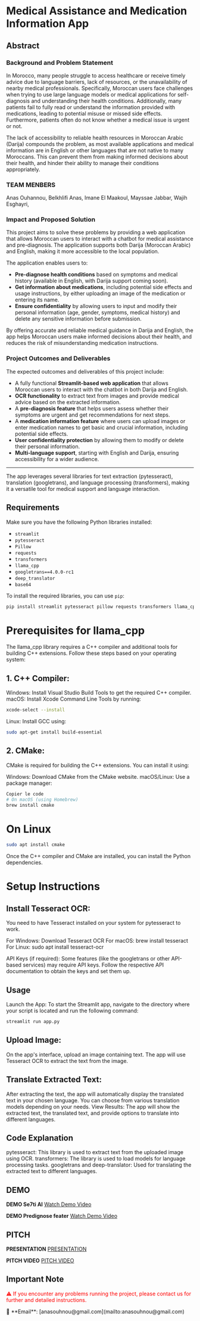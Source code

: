 # Medical Assistance and Medication Information App

## Abstract

### Background and Problem Statement

In Morocco, many people struggle to access healthcare or receive timely advice due to language barriers, lack of resources, or the unavailability of nearby medical professionals. Specifically, Moroccan users face challenges when trying to use large language models or medical applications for self-diagnosis and understanding their health conditions. Additionally, many patients fail to fully read or understand the information provided with medications, leading to potential misuse or missed side effects. Furthermore, patients often do not know whether a medical issue is urgent or not.

The lack of accessibility to reliable health resources in Moroccan Arabic (Darija) compounds the problem, as most available applications and medical information are in English or other languages that are not native to many Moroccans. This can prevent them from making informed decisions about their health, and hinder their ability to manage their conditions appropriately.

### TEAM MENBERS

Anas Ouhannou,
Belkhlifi Anas,
Imane El Maakoul,
Mayssae Jabbar,
Wajih Esghayri,

### Impact and Proposed Solution

This project aims to solve these problems by providing a web application that allows Moroccan users to interact with a chatbot for medical assistance and pre-diagnosis. The application supports both Darija (Moroccan Arabic) and English, making it more accessible to the local population.

The application enables users to:
- **Pre-diagnose health conditions** based on symptoms and medical history (available in English, with Darija support coming soon).
- **Get information about medications**, including potential side effects and usage instructions, by either uploading an image of the medication or entering its name.
- **Ensure confidentiality** by allowing users to input and modify their personal information (age, gender, symptoms, medical history) and delete any sensitive information before submission.

By offering accurate and reliable medical guidance in Darija and English, the app helps Moroccan users make informed decisions about their health, and reduces the risk of misunderstanding medication instructions.

### Project Outcomes and Deliverables

The expected outcomes and deliverables of this project include:

- A fully functional **Streamlit-based web application** that allows Moroccan users to interact with the chatbot in both Darija and English.
- **OCR functionality** to extract text from images and provide medical advice based on the extracted information.
- A **pre-diagnosis feature** that helps users assess whether their symptoms are urgent and get recommendations for next steps.
- A **medication information feature** where users can upload images or enter medication names to get basic and crucial information, including potential side effects.
- **User confidentiality protection** by allowing them to modify or delete their personal information.
- **Multi-language support**, starting with English and Darija, ensuring accessibility for a wider audience.

---

The app leverages several libraries for text extraction (pytesseract), translation (googletrans), and language processing (transformers), making it a versatile tool for medical support and language interaction.


## Requirements

Make sure you have the following Python libraries installed:

- `streamlit`
- `pytesseract`
- `Pillow`
- `requests`
- `transformers`
- `llama_cpp`
- `googletrans==4.0.0-rc1`
- `deep_translator`
- `base64`

To install the required libraries, you can use `pip`:

```bash
pip install streamlit pytesseract pillow requests transformers llama_cpp googletrans==4.0.0-rc1 deep-translator
```

# Prerequisites for llama_cpp
The llama_cpp library requires a C++ compiler and additional tools for building C++ extensions. Follow these steps based on your operating system:

## 1. C++ Compiler:
Windows: Install Visual Studio Build Tools to get the required C++ compiler.
macOS: Install Xcode Command Line Tools by running:
```bash
xcode-select --install
```
Linux: Install GCC using:
```bash
sudo apt-get install build-essential
```
## 2. CMake:
CMake is required for building the C++ extensions. You can install it using:

Windows: Download CMake from the CMake website.
macOS/Linux: Use a package manager:
```bash
Copier le code
# On macOS (using Homebrew)
brew install cmake
```

# On Linux
```bash
sudo apt install cmake
```
Once the C++ compiler and CMake are installed, you can install the Python dependencies.

# Setup Instructions
## Install Tesseract OCR:
You need to have Tesseract installed on your system for pytesseract to work.

For Windows: Download Tesseract OCR
For macOS: brew install tesseract
For Linux: sudo apt install tesseract-ocr

API Keys (if required):
Some features (like the googletrans or other API-based services) may require API keys. Follow the respective API documentation to obtain the keys and set them up.

## Usage
Launch the App: To start the Streamlit app, navigate to the directory where your script is located and run the following command:

```bash
streamlit run app.py
```
## Upload Image:

On the app's interface, upload an image containing text.
The app will use Tesseract OCR to extract the text from the image.

## Translate Extracted Text:

After extracting the text, the app will automatically display the translated text in your chosen language.
You can choose from various translation models depending on your needs.
View Results: The app will show the extracted text, the translated text, and provide options to translate into different languages.

## Code Explanation

pytesseract: This library is used to extract text from the uploaded image using OCR.
transformers: The library is used to load models for language processing tasks.
googletrans and deep-translator: Used for translating the extracted text to different languages.

## DEMO

**DEMO Se7ti AI**
[Watch Demo Video](https://drive.google.com/file/d/1Rg5h8K12_dsOR2m1HFU702dJItnafCir/view?usp=sharing)

**DEMO Predignose feater**
[Watch Demo Video](https://drive.google.com/file/d/1Blmiiq0dIzbagf3TQVj_7qsq_NTVefYr/view?usp=sharing)

## PITCH 

**PRESENTATION**
[PRESENTATION](https://drive.google.com/file/d/1LGUlmX-YZrmItvKH3-42xZnDxnMzUhp6/view?usp=sharing)


**PITCH VIDEO**
[PITCH VIDEO](https://drive.google.com/file/d/17wR80-6jE0LndP9L-qVOwZ_pwePDYtZN/view?usp=sharing)


## Important Note

<p style="color:red;">
⚠️ If you encounter any problems running the project, please contact us for further and detailed instructions.

</p>
📧 **Email**: [anasouhnou@gmail.com](mailto:anasouhnou@gmail.com)
